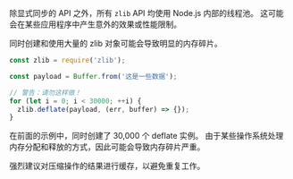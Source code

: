 

除显式同步的 API 之外，所有 `zlib` API 均使用 Node.js 内部的线程池。 
这可能会在某些应用程序中产生意外的效果或性能限制。

同时创建和使用大量的 zlib 对象可能会导致明显的内存碎片。


```js
const zlib = require('zlib');

const payload = Buffer.from('这是一些数据');

// 警告：请勿这样做！
for (let i = 0; i < 30000; ++i) {
  zlib.deflate(payload, (err, buffer) => {});
}
```

在前面的示例中，同时创建了 30,000 个 deflate 实例。 
由于某些操作系统处理内存分配和释放的方式，因此可能会导致内存碎片严重。

强烈建议对压缩操作的结果进行缓存，以避免重复工作。

